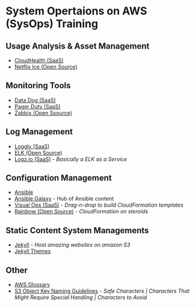 System Opertaions on AWS (SysOps) Training
==============

Usage Analysis & Asset Management
--------------

- [CloudHealth (SaaS)](http://www.cloudhealthtech.com)
- [Netflix Ice (Open Source)](https://github.com/Netflix/ice)

Monitoring Tools
--------------
- [Data Dog (SaaS)](https://www.datadoghq.com)
- [Pager Duty (SaaS)](https://www.pagerduty.com)
- [Zabbix (Open Ssource)](https://www.zabbix.com)

Log Management
--------------
- [Loggly (SaaS)](https://www.loggly.com)
- [ELK (Open Source)](https://www.elastic.co/products/kibana)
- [Logz.io (SaaS)](http://logz.io) - *Basically a ELK as a Service* 


Configuration Management
--------------
- [Ansible](http://www.ansible.com)
- [Ansible Galaxy](https://galaxy.ansible.com) - Hub of Ansible content
- [Visual Ops (SaaS)](http://www.visualops.io) - *Drag-n-drop to build CloudFormation templates*
- [Rainbow (Open Source)](https://github.com/EverythingMe/rainbow) - *CloudFormation on steroids*

Static Content System Managements
--------------
- [Jekyll](http://jekyllrb.com) - *Host amazing websites on amazon S3*
- [Jekyll Themes](http://jekyllthemes.org)

Other
--------------
- [AWS Glossary](http://docs.aws.amazon.com/general/latest/gr/glos-chap.html)
- [S3 Object Key Naming Guidelines](http://docs.aws.amazon.com/AmazonS3/latest/dev/UsingMetadata.html) -  *Safe Characters | Characters That Might Require Special Handling | Characters to Avoid*
